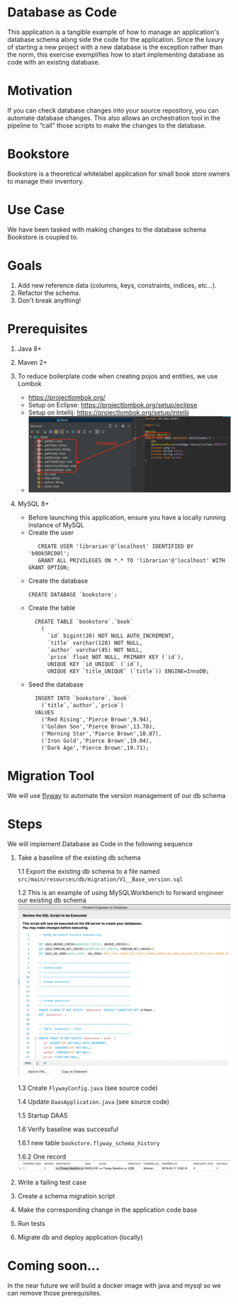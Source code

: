 # Database as Code
This application is a tangible example of how to manage an application's database schema along side the code for the application. Since the luxury of starting a new project with a new database is the exception rather than the norm, this exercise exemplifies how to start implementing database as code with an existing database.   

# Motivation
If you can check database changes into your source repository, you can automate database changes. This also allows an orchestration tool in the pipeline to “call” those scripts to make the changes to the database.

# Bookstore
Bookstore is a theoretical whitelabel application for small book store owners to manage their inventory. 

# Use Case
We have been tasked with making changes to the database schema Bookstore is coupled to.

# Goals
1. Add new reference data (columns, keys, constraints, indices, etc...).
2. Refactor the schema.
3. Don't break anything!  

# Prerequisites

1. Java 8+
2. Maven 2+
3. To reduce boilerplate code when creating pojos and entities, we use Lombok
    - https://projectlombok.org/
    - Setup on Eclipse: https://projectlombok.org/setup/eclipse
    - Setup on Intellij: https://projectlombok.org/setup/intellij
    - ![alt text](./lombok.png "lombok.png")

4. MySQL 8+
    - Before launching this application, ensure you have a locally running instance of MySQL
    - Create the user
        ```mysql
           CREATE USER 'librarian'@'localhost' IDENTIFIED BY 'b00k5RC00l';
           GRANT ALL PRIVILEGES ON *.* TO 'librarian'@'localhost' WITH GRANT OPTION;
    
        ```
    - Create the database
        ```mysql
        CREATE DATABASE `bookstore`;
        ```
    - Create the table
        ```mysql
          CREATE TABLE `bookstore`.`book` 
            (
              `id` bigint(20) NOT NULL AUTO_INCREMENT, 
              `title` varchar(128) NOT NULL,
              `author` varchar(45) NOT NULL,
              `price` float NOT NULL, PRIMARY KEY (`id`),
              UNIQUE KEY `id_UNIQUE` (`id`),
              UNIQUE KEY `title_UNIQUE` (`title`)) ENGINE=InnoDB;

        ```
    - Seed the database
        ```mysql
          INSERT INTO `bookstore`.`book`
            (`title`,`author`,`price`)
          VALUES
            ('Red Rising','Pierce Brown',9.94),
            ('Golden Son','Pierce Brown',13.78),
            ('Morning Star','Pierce Brown',10.87),
            ('Iron Gold','Pierce Brown',19.04),
            ('Dark Age','Pierce Brown',19.71);
        ``` 
 
# Migration Tool
We will use [flyway](https://flywaydb.org/) to automate the version management of our db schema

# Steps
We will implement Database as Code in the following sequence

1. Take a baseline of the existing db schema

    1.1 Export the existing db schema to a file named `src/main/resources/db/migration/V1__Base_version.sql`
    
    1.2 This is an example of using MySQLWorkbench to forward engineer our existing db schema ![schema_baseline](./baseline/schema.png)
            
    1.3 Create `FlywayConfig.java` (see source code)
    
    1.4 Update `DaasApplication.java` (see source code)
    
    1.5 Startup DAAS
    
    1.6 Verify baseline was successful
    
      1.6.1 new table `bookstore.flyway_schema_history`
        
      1.6.2 One record ![record](./baseline/record.png)
        
2. Write a failing test case

3. Create a schema migration script

4. Make the corresponding change in the application code base

5. Run tests

6. Migrate db and deploy application (locally)

# Coming soon...
In the near future we will build a docker image with java and mysql so we can remove those prerequisites. 
